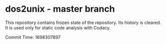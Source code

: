 # dos2unix - master branch

This repository contains frozen state of the repository.
Its history is cleared. It is used only for static code
analysis with Codacy.

Commit Time: 1698307897